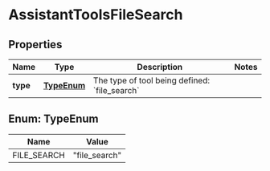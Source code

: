 # AssistantToolsFileSearch

## Properties
Name | Type | Description | Notes
------------ | ------------- | ------------- | -------------
**type** | [**TypeEnum**](#TypeEnum) | The type of tool being defined: &#x60;file_search&#x60; | 

<a name="TypeEnum"></a>
## Enum: TypeEnum
Name | Value
---- | -----
FILE_SEARCH | &quot;file_search&quot;
